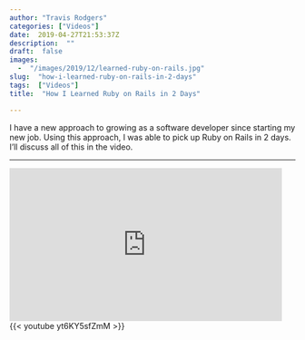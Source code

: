 ```yaml
---
author: "Travis Rodgers"
categories: ["Videos"]
date:  2019-04-27T21:53:37Z
description:  ""
draft:  false
images: 
  -  "/images/2019/12/learned-ruby-on-rails.jpg"
slug:  "how-i-learned-ruby-on-rails-in-2-days"
tags:  ["Videos"]
title:  "How I Learned Ruby on Rails in 2 Days"

---
```



<div class="lead-paragraph"><span class="dropcap">I</span> have a new approach to growing as a software developer since starting my new job. Using this approach, I was able to pick up Ruby on Rails in 2 days. I&#8217;ll discuss all of this in the video.</div><hr class="lead-hr">



<script src="https://apis.google.com/js/platform.js"></script>

<div class="g-ytsubscribe" data-channelid="UCGPGirOab9EGy7VH4IwmWVQ" data-layout="full" data-count="hidden"></div>

<iframe width="480" height="270" src="https://www.youtube.com/embed/yt6KY5sfZmM?feature=oembed" frameborder="0" allow="accelerometer; autoplay; encrypted-media; gyroscope; picture-in-picture" allowfullscreen></iframe>
{{< youtube yt6KY5sfZmM >}}



